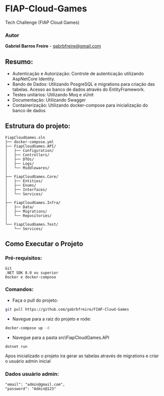 # FIAP-Cloud-Games

Tech Challenge (FIAP Cloud Games)

### Autor
**Gabriel Barros Freire** - gabrbfreire@gmail.com

## Resumo:

- Autenticação e Autorização: Controle de autenticação utilizando AspNetCore Identity.
- Bando de Dados: Utilizando PosgreSQL e migrations para criação das tabelas. Acesso ao banco de dados através do EntityFramework.
- Testes unitários: Utilizando Moq e xUnit
- Documentação: Utilizando Swagger
- Containerização: Utilizando docker-compose para inicialização do banco de dados

## Estrutura do projeto:

	FiapCloudGames.sln
	├── docker-compose.yml
	├── FiapCloudGames.API/
	│   ├── Configuration/
	│   ├── Controllers/
	│   ├── DTOs/
	│   ├── Logs/
	│   └── Middlewares/
	│
	├── FiapCloudGames.Core/
	│   ├── Entities/
	│   ├── Enums/
	│   ├── Interfaces/
	│   └── Services/
	│
	├── FiapCloudGames.Infra/
	│   ├── Data/
	│   ├── Migrations/
	│   └── Repositories/
	│
	└── FiapCloudGames.Test/
	    └── Services/

## Como Executar o Projeto
### Pré-requisitos:
	
	Git
	.NET SDK 8.0 ou superior
	Docker e docker-compose
	
### Comandos:
- Faça o pull do projeto:
```bash
git pull https://github.com/gabrbfreire/FIAP-Cloud-Games
```
- Navegue para a raiz do projeto e rode:
```bash
docker-compose up -d
```
- Navegue para a pasta src\FiapCloudGames.API	
```bash
dotnet run
```
Apos inicializado o projeto ira gerar as tabelas através de migrations e criar o usuário admin inicial


### Dados usuário admin:
	"email": "admin@gmail.com",
	"password": "Admin@123"
